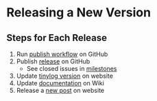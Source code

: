 Releasing a New Version
=======================

Steps for Each Release
----------------------

1. Run [publish workflow](https://github.com/tinylog-org/tinylog/actions/workflows/publish.yaml) on GitHub
2. Publish [release](https://github.com/tinylog-org/tinylog/releases) on GitHub
   - See closed issues in [milestones](https://github.com/tinylog-org/tinylog/milestones)
3. Update [tinylog version](https://tinylog.org/v2/wp-admin/options-general.php?page=custom-global-variables) on website
4. Update [documentation](https://github.com/tinylog-org/tinylog/wiki) on Wiki
5. Release a [new post](https://tinylog.org/v2/wp-admin/post-new.php) on website
